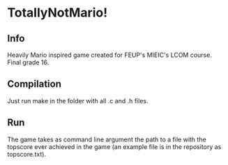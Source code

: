 # TotallyNotMario!
## Info
  Heavily Mario inspired game created for FEUP's MIEIC's LCOM course. Final grade 16.
## Compilation
  Just run make in the folder with all .c and .h files.
## Run
  The game takes as command line argument the path to a file with the topscore ever achieved in the game (an example file is in the repository as topscore.txt).
  
